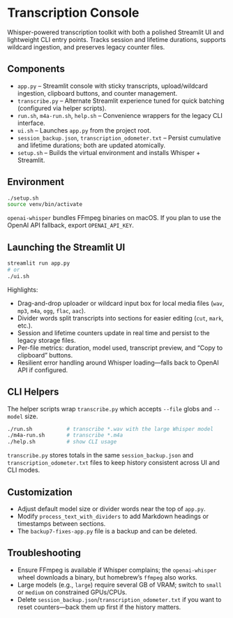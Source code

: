 # Transcription Console
Whisper-powered transcription toolkit with both a polished Streamlit UI and lightweight CLI entry points. Tracks session and lifetime durations, supports wildcard ingestion, and preserves legacy counter files.

## Components

- `app.py` – Streamlit console with sticky transcripts, upload/wildcard ingestion, clipboard buttons, and counter management.
- `transcribe.py` – Alternate Streamlit experience tuned for quick batching (configured via helper scripts).
- `run.sh`, `m4a-run.sh`, `help.sh` – Convenience wrappers for the legacy CLI interface.
- `ui.sh` – Launches `app.py` from the project root.
- `session_backup.json`, `transcription_odometer.txt` – Persist cumulative and lifetime durations; both are updated atomically.
- `setup.sh` – Builds the virtual environment and installs Whisper + Streamlit.

## Environment

```bash
./setup.sh
source venv/bin/activate
```

`openai-whisper` bundles FFmpeg binaries on macOS. If you plan to use the OpenAI API fallback, export `OPENAI_API_KEY`.

## Launching the Streamlit UI

```bash
streamlit run app.py
# or
./ui.sh
```

Highlights:

- Drag-and-drop uploader or wildcard input box for local media files (`wav`, `mp3`, `m4a`, `ogg`, `flac`, `aac`).
- Divider words split transcripts into sections for easier editing (`cut`, `mark`, etc.).
- Session and lifetime counters update in real time and persist to the legacy storage files.
- Per-file metrics: duration, model used, transcript preview, and “Copy to clipboard” buttons.
- Resilient error handling around Whisper loading—falls back to OpenAI API if configured.

## CLI Helpers

The helper scripts wrap `transcribe.py` which accepts `--file` globs and `--model` size.

```bash
./run.sh           # transcribe *.wav with the large Whisper model
./m4a-run.sh       # transcribe *.m4a
./help.sh          # show CLI usage
```

`transcribe.py` stores totals in the same `session_backup.json` and `transcription_odometer.txt` files to keep history consistent across UI and CLI modes.

## Customization

- Adjust default model size or divider words near the top of `app.py`.
- Modify `process_text_with_dividers` to add Markdown headings or timestamps between sections.
- The `backup7-fixes-app.py` file is a backup and can be deleted.

## Troubleshooting

- Ensure FFmpeg is available if Whisper complains; the `openai-whisper` wheel downloads a binary, but homebrew’s `ffmpeg` also works.
- Large models (e.g., `large`) require several GB of VRAM; switch to `small` or `medium` on constrained GPUs/CPUs.
- Delete `session_backup.json`/`transcription_odometer.txt` if you want to reset counters—back them up first if the history matters.
